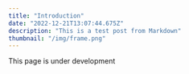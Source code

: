 ```yaml
---
title: "Introduction"
date: "2022-12-21T13:07:44.675Z"
description: "This is a test post from Markdown"
thumbnail: "/img/frame.png"
---
```


This page is under development
